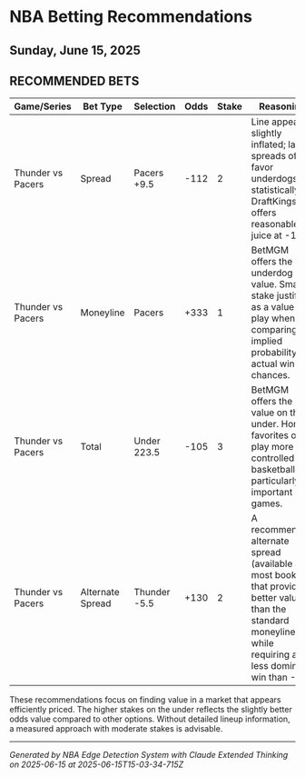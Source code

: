 # NBA Betting Recommendations
## Sunday, June 15, 2025

## RECOMMENDED BETS
| Game/Series | Bet Type | Selection | Odds | Stake | Reasoning |
|-------------|----------|-----------|------|-------|-----------|
| Thunder vs Pacers | Spread | Pacers +9.5 | -112 | 2 | Line appears slightly inflated; large spreads often favor underdogs statistically. DraftKings offers reasonable juice at -112. |
| Thunder vs Pacers | Moneyline | Pacers | +333 | 1 | BetMGM offers the best underdog value. Small stake justified as a value play when comparing implied probability to actual win chances. |
| Thunder vs Pacers | Total | Under 223.5 | -105 | 3 | BetMGM offers the best value on the under. Home favorites often play more controlled basketball, particularly in important games. |
| Thunder vs Pacers | Alternate Spread | Thunder -5.5 | +130 | 2 | A recommended alternate spread (available at most books) that provides better value than the standard moneyline while requiring a less dominant win than -9.5. |

These recommendations focus on finding value in a market that appears efficiently priced. The higher stakes on the under reflects the slightly better odds value compared to other options. Without detailed lineup information, a measured approach with moderate stakes is advisable.

---
*Generated by NBA Edge Detection System with Claude Extended Thinking on 2025-06-15 at 2025-06-15T15-03-34-715Z*
